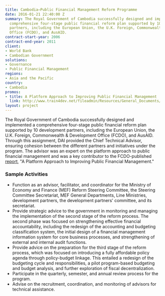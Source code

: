 ```yaml
---
title: Cambodia—Public Financial Management Reform Programme
date: 2016-01-21 22:40:00 Z
summary: The Royal Government of Cambodia successfully designed and implemented a
  comprehensive four-stage public financial reform plan supported by 10 development
  partners, including the European Union, the U.K. Foreign, Commonwealth & Development
  Office (FCDO), and AusAID.
contract-start-year: 2006
contract-end-year: 2011
client:
- World Bank
- Cambodian Government
solutions:
- Governance
- Public Financial Management
regions:
- Asia and the Pacific
country:
- Cambodia
promos:
- title: A Platform Approach to Improving Public Financial Management
  link: http://www.train4dev.net/fileadmin/Resources/General_Documents/DfID_A%20Platform%20Approach%20to%20PFM.pdf
layout: project
---
```


The Royal Government of Cambodia successfully designed and implemented a comprehensive four-stage public financial reform plan supported by 10 development partners, including the European Union, the U.K. Foreign, Commonwealth & Development Office (FCDO), and AusAID. Through this assignment, DAI provided the Chief Technical Advisor, ensuring cohesion between the different partners and initiatives under the program. The advisor was an expert on the platform approach to public financial management and was a key contributor to the FCDO-published [report][1], "A Platform Approach to Improving Public Financial Management."

### Sample Activities

* Function as an advisor, facilitator, and coordinator for the Ministry of Economy and Finance (MEF) Reform Steering Committee, the Steering Committee Secretariat, MEF General Departments, Line Ministries, development partners, the development partners' committee, and its secretariat.
* Provide strategic advice to the government in monitoring and managing the implementation of the second stage of the reform process. The second phase was focused on strengthening effective financial accountability, including the redesign of the accounting and budgeting classification system, the initial design of a financial management information system for core business processes, and strengthening of external and internal audit functions.
* Provide advice on the preparation for the third stage of the reform process, which was focused on introducing a fully affordable policy agenda through policy-budget linkage. This entailed a redesign of the budgeting cycle and responsibilities, a pilot program-based budgeting and budget analysis, and further exploration of fiscal decentralization.
* Participate in the quarterly, semester, and annual review process for the program.
* Advise on the recruitment, coordination, and monitoring of advisors for technical assistance.

[1]: http://www.train4dev.net/fileadmin/Resources/General_Documents/DfID_A%20Platform%20Approach%20to%20PFM.pdf

